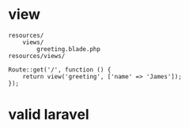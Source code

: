 # view
```
resources/
    views/
        greeting.blade.php
resources/views/

Route::get('/', function () {
    return view('greeting', ['name' => 'James']);
});
```
# valid laravel
```
```